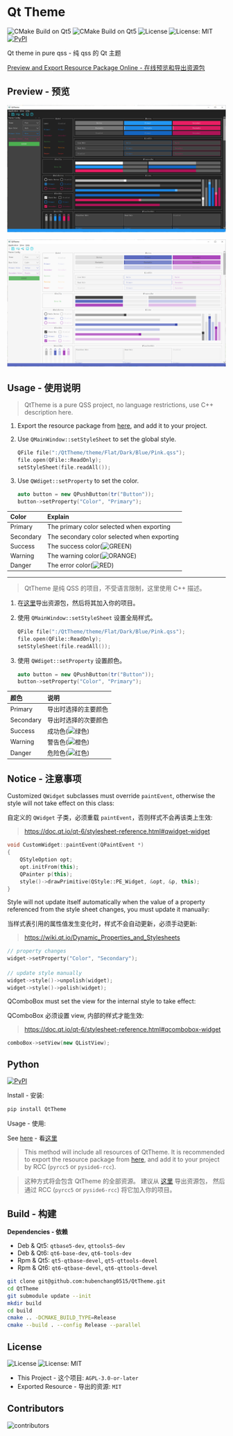 # Qt Theme

![CMake Build on Qt5](https://github.com/hubenchang0515/QtTheme/actions/workflows/cmake-qt5.yml/badge.svg)
![CMake Build on Qt5](https://github.com/hubenchang0515/QtTheme/actions/workflows/cmake-qt6.yml/badge.svg)
![License](https://img.shields.io/github/license/hubenchang0515/QtTheme?label=License
)
![License: MIT](https://img.shields.io/badge/License-MIT-lightgreen.svg)
[![PyPI](https://img.shields.io/pypi/v/QtTheme?label=pypi%20package)](https://pypi.org/project/QtTheme/)

Qt theme in pure qss - 纯 qss 的 Qt 主题

[Preview and Export Resource Package Online - 在线预览和导出资源包](https://hubenchang0515.github.io/moe-tools/#/qt-theme)

## Preview - 预览

![dark](./doc/image/dark.png)

![light](./doc/image/light.png)

## Usage - 使用说明

> QtTheme is a pure QSS project, no language restrictions, use C++ description here.

1. Export the resource package from [here](https://hubenchang0515.github.io/moe-tools/#/qt-theme), and add it to your project.

2. Use `QMainWindow::setStyleSheet` to set the global style.
    ```c++
    QFile file(":/QtTheme/theme/Flat/Dark/Blue/Pink.qss");
    file.open(QFile::ReadOnly);
    setStyleSheet(file.readAll());
    ```
3. Use `QWdiget::setProperty` to set the color.
    ```c++
    auto button = new QPushButton(tr("Button"));
    button->setProperty("Color", "Primary");
    ```

| Color        | Explain                                                                    |
| :----------- | :------------------------------------------------------------------------- |
| Primary      | The primary color selected when exporting                                  |
| Secondary    | The secondary color selected when exporting                                |
| Success      | The success color(![GREEN](https://placehold.co/16x16/4caf50/4caf50.png))  |
| Warning      | The warning color(![ORANGE](https://placehold.co/16x16/ff9800/ff9800.png)) |
| Danger       | The error color(![RED](https://placehold.co/16x16/f44336/f44336.png))      |

--- 

> QtTheme 是纯 QSS 的项目，不受语言限制，这里使用 C++ 描述。

1. 在[这里](https://hubenchang0515.github.io/moe-tools/#/qt-theme)导出资源包，然后将其加入你的项目。

2. 使用 `QMainWindow::setStyleSheet` 设置全局样式。
    ```c++
    QFile file(":/QtTheme/theme/Flat/Dark/Blue/Pink.qss");
    file.open(QFile::ReadOnly);
    setStyleSheet(file.readAll());
    ```

3. 使用 `QWdiget::setProperty` 设置颜色。
    ```c++
    auto button = new QPushButton(tr("Button"));
    button->setProperty("Color", "Primary");
    ```

| 颜色          | 说明                                                         |
| :----------- | :----------------------------------------------------------  |
| Primary      | 导出时选择的主要颜色                                           |
| Secondary    | 导出时选择的次要颜色                                           |
| Success      | 成功色(![绿色](https://placehold.co/16x16/4caf50/4caf50.png)) |
| Warning      | 警告色(![橙色](https://placehold.co/16x16/ff9800/ff9800.png)) |
| Danger       | 危险色(![红色](https://placehold.co/16x16/f44336/f44336.png)) |

## Notice - 注意事项

Customized `QWidget` subclasses must override `paintEvent`, otherwise the style will not take effect on this class:  

自定义的 `QWidget` 子类，必须重载 `paintEvent`，否则样式不会再该类上生效:  

> https://doc.qt.io/qt-6/stylesheet-reference.html#qwidget-widget

```cpp
void CustomWidget::paintEvent(QPaintEvent *)
{
    QStyleOption opt;
    opt.initFrom(this);
    QPainter p(this);
    style()->drawPrimitive(QStyle::PE_Widget, &opt, &p, this);
}
```


Style will not update itself automatically when the value of a property referenced from the style sheet changes, you must update it manually:  

当样式表引用的属性值发生变化时，样式不会自动更新，必须手动更新:  

> https://wiki.qt.io/Dynamic_Properties_and_Stylesheets

```cpp
// property changes
widget->setProperty("Color", "Secondary");

// update style manually
widget->style()->unpolish(widget);
widget->style()->polish(widget);
```

QComboBox must set the view for the internal style to take effect:  

QComboBox 必须设置 view, 内部的样式才能生效:  

> https://doc.qt.io/qt-6/stylesheet-reference.html#qcombobox-widget

```cpp
comboBox->setView(new QListView);
```

## Python

[![PyPI](https://img.shields.io/pypi/v/QtTheme?label=pypi%20package)](https://pypi.org/project/QtTheme/)

Install - 安装:  

```bash
pip install QtTheme
```

Usage - 使用:  

See [here](https://pypi.org/project/QtTheme/) - 看[这里](https://pypi.org/project/QtTheme/)

> This method will include all resources of QtTheme. 
> It is recommended to export the resource package from [here](https://hubenchang0515.github.io/QtTheme/), 
> and add it to your project by RCC (`pyrcc5` or `pyside6-rcc`).

> 这种方式将会包含 QtTheme 的全部资源。
> 建议从 [这里](https://hubenchang0515.github.io/QtTheme/) 导出资源包，
> 然后通过 RCC (`pyrcc5` or `pyside6-rcc`) 将它加入你的项目。

## Build - 构建

**Dependencies - 依赖**  

* Deb & Qt5: `qtbase5-dev`, `qttools5-dev`  
* Deb & Qt6: `qt6-base-dev`, `qt6-tools-dev`  
* Rpm & Qt5: `qt5-qtbase-devel`, `qt5-qttools-devel`  
* Rpm & Qt6: `qt6-qtbase-devel`, `qt6-qttools-devel`  

```bash
git clone git@github.com:hubenchang0515/QtTheme.git
cd QtTheme
git submodule update --init
mkdir build
cd build
cmake .. -DCMAKE_BUILD_TYPE=Release
cmake --build . --config Release --parallel
```

## License

![License](https://img.shields.io/github/license/hubenchang0515/QtTheme?label=License
)
![License: MIT](https://img.shields.io/badge/License-MIT-lightgreen.svg)

* This Project - 这个项目: `AGPL-3.0-or-later` 
* Exported Resource - 导出的资源: `MIT`

## Contributors

![contributors](https://contrib.rocks/image?repo=hubenchang0515/QtTheme)